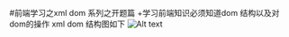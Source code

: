 #前端学习之xml dom 系列之开题篇
+学习前端知识必须知道dom 结构以及对dom的操作
  xml dom 结构图如下
  ![Alt text](http://www.w3school.com.cn/i/ct_nodetree1.gif "Optional title")
